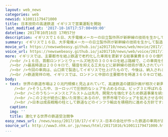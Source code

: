 ```yaml
---
layout: web_news
categories: web
newsid: k10011179471000
title: 日本技術の高速鉄道 イギリスで営業運転を開始
last_modified_at: '2017-10-16T17:57:00+09:00'
datetime: 2017年10月16日 17時57分
description: イギリスで１６日、大手電機メーカーの日立製作所が新幹線の技術を生かして製造した高速鉄道の車両が営業運転を始め、鉄道発祥の地での実績が日本メーカーの受注拡大につながるか注目されます。
summary: イギリスで１６日、大手電機メーカーの日立製作所が新幹線の技術を生かして製造した高速鉄道の車両が営業運転を始め、鉄道発祥の地での実績が日本メーカーの受注拡大につながるか注目されます。
movie_url: https://newswebeasy.github.io/ja201710/news/web/movie/2017/10/17/k10011179471000.mp4
voice_url: https://newswebeasy.github.io/ja201710/news/web/voice/2017/10/17/k10011179471000.mp3
more: イギリスでは、主要都市を結ぶ鉄道で老朽化した車両を更新する総事業費８０００億円のプロジェクトが進行中で、日立製作所が８６６両の車両の製造を受注しています。<br
  /><br />１６日、首都ロンドンとウェールズ地方の３００キロを結ぶ路線で、この車両を使った営業運転が始まり、緑色の真新しい列車が大勢の客を乗せてロンドンの駅を出発しました。<br
  /><br />最高時速は２００キロで、騒音を抑える工夫などに新幹線の技術が導入されていて、乗客は「とても静かで乗りやすい」とか「車内がきれいで快適です」と話していました。<br
  /><br />今回の車両は、山口県で製造してイギリスで仕上げたもので、今後は、納入される列車の大半が現地で生産されます。<br /><br />ボディには神戸製鋼所がデータを改ざんしていた製品が使われていますが、日立の正井健太郎常務は「きちんと検証をしており安全性に問題ない。今回の問題は残念だが安全な製品を届けることがメーカーの責務だ」と強調しました。<br
  /><br />鉄道発祥の地、イギリスでは、ロンドンと中部の主要都市を時速３６０キロで結ぶヨーロッパ最大規模の鉄道プロジェクトも計画されていますが、メーカーの競争は激しさを増していて、今回の実績が日本メーカーの受注拡大につながるか注目されます。
body:
- text: 世界の鉄道市場は２０兆円規模と見込まれていて、高速鉄道の建設計画が相次ぐ新興国だけでなく、先進国でも老朽化した車両を更新するための需要が拡大し、受注獲得をめぐる競争は激しさを増しています。<br
    /><br />そうした中、ヨーロッパで圧倒的なシェアを占めるのは、ビッグ３と呼ばれるドイツのシーメンス、フランスのアルストム、それにカナダのボンバルディアです。<br
    /><br />このうちシーメンスとアルストムは先月、開発力を強化するため鉄道事業を統合することで基本合意したと発表し、鉄道関係者の間に衝撃が走りました。<br
    /><br />この２社が統合に動いた背景にあるのが、世界市場でのシェアを拡大させる中国メーカーの存在です。中国では２０１５年に国内の車両メーカー２社が合併して誕生した「中国中車」が海外市場の開拓に乗り出しており、低価格を武器に先進国の市場でも攻勢を強めているのです。<br
    /><br />日本は成長戦略の柱として鉄道などのインフラ輸出を積極的に進める方針ですが、事業規模で勝るヨーロッパや中国のライバルメーカーが次々と手を打っており競争は一段と激しさを増しています。
  caption:
  img: ''
  title: 激化する世界の鉄道受注競争
easy_news_url: /news/easy/2017/10/17/イギリス-日本の会社が作った鉄道の車両が走り始める/
source_url: http://www3.nhk.or.jp/news/html/20171016/k10011179471000.html
...
```


